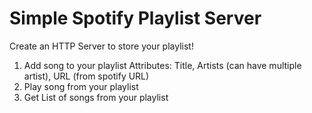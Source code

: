 # Simple Spotify Playlist Server

Create an HTTP Server to store your playlist!
1. Add song to your playlist
Attributes: Title, Artists (can have multiple artist), URL (from spotify URL)
2. Play song from your playlist
3. Get List of songs from your playlist